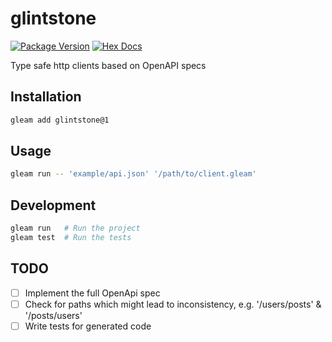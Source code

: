 # glintstone

[![Package Version](https://img.shields.io/hexpm/v/glintstone)](https://hex.pm/packages/glintstone)
[![Hex Docs](https://img.shields.io/badge/hex-docs-ffaff3)](https://hexdocs.pm/glintstone/)

Type safe http clients based on OpenAPI specs

## Installation

```sh
gleam add glintstone@1
```

## Usage

```sh
gleam run -- 'example/api.json' '/path/to/client.gleam'
```

## Development

```sh
gleam run   # Run the project
gleam test  # Run the tests
```

## TODO

- [ ] Implement the full OpenApi spec
- [ ] Check for paths which might lead to inconsistency, e.g. '/users/posts' & '/posts/users'
- [ ] Write tests for generated code
